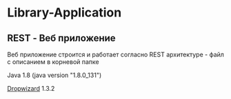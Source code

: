 ﻿# Library-Application
<h2>REST - Веб приложение</h2>
<p>Веб приложение строится и работает согласно REST архитектуре - файл с описанием в корневой папке</p>
<p>Java 1.8 (java version "1.8.0_131")</p>
<p><a href="https://www.dropwizard.io/">Dropwizard</a> 1.3.2</p>

